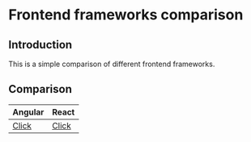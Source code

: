 # Frontend frameworks comparison

## Introduction

This is a simple comparison of different frontend frameworks.

## Comparison

| Angular              | React              |
|----------------------|--------------------|
| [Click](./angular)   | [Click](./react)   |
